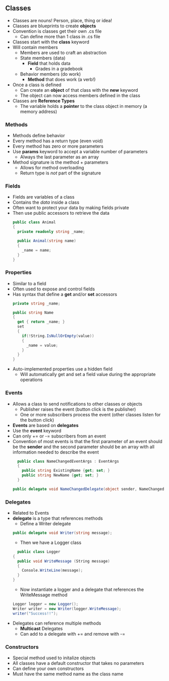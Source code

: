## Classes
* Classes are nouns! Person, place, thing or idea!
* Classes are blueprints to create **objects**
* Convention is classes get their own .cs file
  * Can define more than 1 class in .cs file
* Classes start with the **class** keyword
* Will contain members
  * Members are used to craft an abstraction
  * State members (data)
    * **Field** that holds data
      * Grades in a gradebook
  * Behavior members (do work)
    * **Method** that does work (a verb!)
* Once a class is defined
  * Can create an **object** of that class with the **new** keyword
  * The object can now access members defined in the class
* Classes are **Reference Types**
  * The variable holds a **pointer** to the class object in memory (a memory address)

### Methods
* Methods define behavior
* Every method has a return type (even void)
* Every method has zero or more parameters
* Use **params** keyword to accept a variable number of parameters
  * Always the last parameter as an array
* Method signature is the method + parameters
  * Allows for method overloading
  * Return type is *not* part of the signature

### Fields
* Fields are variables of a class
* Contains the *data* inside a class
* Often want to protect your data by making fields private
* Then use public accessors to retrieve the data
  ```csharp
  public class Animal 
  {
    private readonly string _name;

    public Animal(string name)
    {
      _name = name;
    }
  }
  ```
### Properties
* Similar to a field
* Often used to expose and control fields
* Has syntax that define a **get** and/or **set** accessors
  ```csharp
  private string _name;

  public string Name
  {
    get { return _name; }
    set
    {
      if(!String.IsNullOrEmpty(value))
      {
        _name = value;        
      }
    }
  }
  ```
* Auto-implemented properties use a hidden field
  * Will automatically get and set a field value during the appropriate operations

### Events
* Allows a class to send notifications to other classes or objects
  * Publisher raises the event (button click is the publisher)
  * One or more subscribers process the event (other classes listen for the button click)
* **Events** are based on **delegates**
* Use the **event** keyword
* Can only += or -= subscribers from an event
* Convention of most events is that the first parameter of an event should be the **sender** and the second parameter should be an array with all information needed to describe the event
  ```csharp
    public class NameChangedEventArgs : EventArgs
    {
      public string ExistingName {get; set; }
      public string NewName {get; set; }
    }
  ```
  ```csharp
  public delegate void NameChangedDelegate(object sender, NameChangedEventArgs args);
  ```
### Delegates
* Related to Events
* **delegate** is a type that references methods
  * Define a Writer delegate
  ```csharp
  public delegate void Writer(string message);
  ```
  * Then we have a Logger class
  ```csharp
    public class Logger
  {
    public void WriteMessage (String message)
    {
      Console.WriteLine(message);
    }
  }
  ```
  * Now instantiate a logger and a delegate that references the WriteMessage method
  ```csharp
  Logger logger = new Logger();
  Writer writer = new Writer(logger.WriteMessage);
  writer("Success!!");
  ```
* Delegates can reference multiple methods
  * **Multicast** Delegates
  * Can add to a delegate with += and remove with -=
### Constructors
* Special method used to initalize objects
* All classes have a default constructor that takes no parameters
* Can define your own constructors
* Must have the same method name as the class name